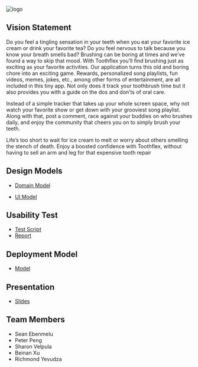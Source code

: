 ![logo](https://github.com/calvin-cs262-fall2021-teamF/toothflex-project/blob/main/Logo.png)

## Vision Statement 
Do you feel a tingling sensation in your teeth when you eat your favorite ice cream or drink your favorite tea? Do you feel nervous to talk because you know your breath smells bad? Brushing can be boring at times and we’ve found a way to skip that mood. With Toothflex you’ll find brushing just as exciting as your favorite activities. Our application turns this old and boring chore into an exciting game. Rewards, personalized song playlists, fun videos, memes, jokes, etc., among other forms of entertainment, are all included in this tiny app. Not only does it track your toothbrush time but it also provides you with a guide on the dos and don’ts of oral care. 

Instead of a simple tracker that takes up your whole screen space, why not watch your favorite show or get down with your grooviest song playlist. Along with that, post a comment, race against your buddies on who brushes daily, and enjoy the community that cheers you on to simply brush your teeth.

Life’s too short to wait for ice cream to melt or worry about others smelling the stench of death. Enjoy a boosted confidence with Toothflex, without having to sell an arm and leg for that expensive tooth repair

## Design Models
* [Domain Model](https://github.com/calvin-cs262-fall2021-teamF/toothflex-project/blob/main/Domain.PNG)

* [UI Model](https://github.com/calvin-cs262-fall2021-teamF/toothflex-project/blob/main/UI%20model.jpg)

## Usability Test
* [Test Script](https://github.com/calvin-cs262-fall2021-teamF/toothflex-project/blob/main/TestScript.txt)
* [Report](https://github.com/calvin-cs262-fall2021-teamF/toothflex-project/blob/main/Report.txt)

## Deployment Model
* [Model](https://github.com/calvin-cs262-fall2021-teamF/toothflex-project/blob/main/deploy_diagram.png)

## Presentation
* [Slides](https://www.canva.com/design/DAEuvEOmOBg/Szif9Fgysw4mVaoTTaXuGw/view?utm_content=DAEuvEOmOBg&utm_campaign=designshare&utm_medium=link&utm_source=sharebutton)


## Team Members
- Sean Ebenmelu
- Peter Peng
- Sharon Velpula
- Beinan Xu
- Richmond Yevudza
